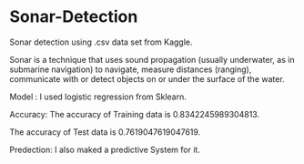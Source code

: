 # Sonar-Detection
Sonar detection using .csv data set from Kaggle.


Sonar is a technique that uses sound propagation (usually underwater, as in submarine
 navigation) to navigate, measure distances (ranging), communicate with or detect
 objects on or under the surface of the water.

 Model :
I used logistic regression from Sklearn.


Accuracy:
The accuracy of Training data is 0.8342245989304813.

The accuracy of Test data is 0.7619047619047619.

Predection:
I also maked a predictive System for it.
 
